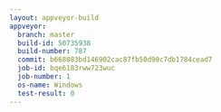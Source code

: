 ```yaml
---
layout: appveyor-build
appveyor:
  branch: master
  build-id: 50735938
  build-number: 787
  commit: b668083bd146902cac87fb50d90c7db1784cead7
  job-id: bqe6183rww723wuc
  job-number: 1
  os-name: Windows
  test-result: 0
---
```

